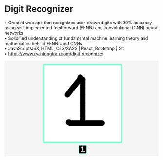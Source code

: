 # Digit Recognizer

• Created web app that recognizes user-drawn digits with 90% accuracy using self-implemented feedforward (FFNN) and convolutional (CNN) neural networks  
• Solidified understanding of fundamental machine learning theory and mathematics behind FFNNs and CNNs  
• JavaScript/JSX, HTML, CSS/SASS | React, Bootstrap | Git  
• https://www.ryanlongtran.com/digit-recognizer

![Image of app](https://raw.githubusercontent.com/ryantran2165/ryantran2165.github.io/source/src/assets/images/digit_recognizer.jpg)
